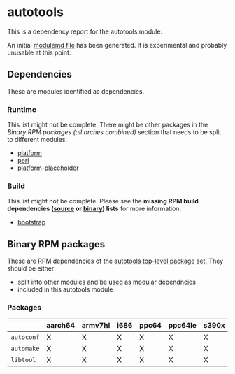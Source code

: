 # autotools
This is a dependency report for the autotools module.

An initial [modulemd file](autotools.yaml) has been generated. It is experimental and probably unusable at this point.
## Dependencies
These are modules identified as dependencies.
### Runtime
This list might not be complete. There might be other packages in the *Binary RPM packages (all arches combined)* section that needs to be split to different modules.
* [platform](../platform)
* [perl](../perl)
* [platform-placeholder](../platform-placeholder)
### Build
This list might not be complete.
Please see the **missing RPM build dependencies ([source](all/buildtime-source-packages-short.txt) or [binary](all/buildtime-binary-packages-short.txt)) lists** for more information.
* [bootstrap](../bootstrap)
## Binary RPM packages
These are RPM dependencies of the [autotools top-level package set](autotools.csv). They should be either:
* split into other modules and be used as modular dependncies
* included in this autotools module
### Packages
| |aarch64 |armv7hl |i686 |ppc64 |ppc64le |s390x |x86_64 |
|---|---|---|---|---|---|---|---|
| `autoconf` | X | X | X | X | X | X | X |
| `automake` | X | X | X | X | X | X | X |
| `libtool` | X | X | X | X | X | X | X |
